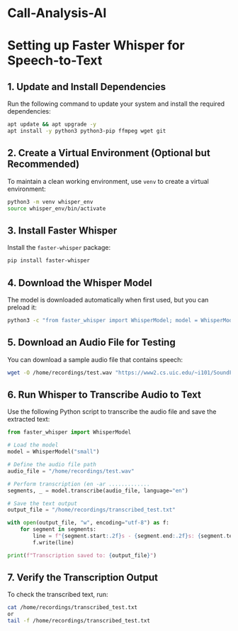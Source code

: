 # Call-Analysis-AI
# Setting up Faster Whisper for Speech-to-Text

## 1. Update and Install Dependencies
Run the following command to update your system and install the required dependencies:
```bash
apt update && apt upgrade -y
apt install -y python3 python3-pip ffmpeg wget git
```

## 2. Create a Virtual Environment (Optional but Recommended)
To maintain a clean working environment, use `venv` to create a virtual environment:
```bash
python3 -m venv whisper_env
source whisper_env/bin/activate
```

## 3. Install Faster Whisper
Install the `faster-whisper` package:
```bash
pip install faster-whisper
```

## 4. Download the Whisper Model
The model is downloaded automatically when first used, but you can preload it:
```bash
python3 -c "from faster_whisper import WhisperModel; model = WhisperModel('small')"
```

## 5. Download an Audio File for Testing
You can download a sample audio file that contains speech:
```bash
wget -O /home/recordings/test.wav "https://www2.cs.uic.edu/~i101/SoundFiles/taunt.wav"
```

## 6. Run Whisper to Transcribe Audio to Text
Use the following Python script to transcribe the audio file and save the extracted text:

```python
from faster_whisper import WhisperModel

# Load the model
model = WhisperModel("small")

# Define the audio file path
audio_file = "/home/recordings/test.wav"

# Perform transcription (en -ar .............
segments, _ = model.transcribe(audio_file, language="en")

# Save the text output
output_file = "/home/recordings/transcribed_test.txt"

with open(output_file, "w", encoding="utf-8") as f:
    for segment in segments:
        line = f"{segment.start:.2f}s - {segment.end:.2f}s: {segment.text}\n"
        f.write(line)

print(f"Transcription saved to: {output_file}")
```

## 7. Verify the Transcription Output
To check the transcribed text, run:
```bash
cat /home/recordings/transcribed_test.txt
or
tail -f /home/recordings/transcribed_test.txt
```


